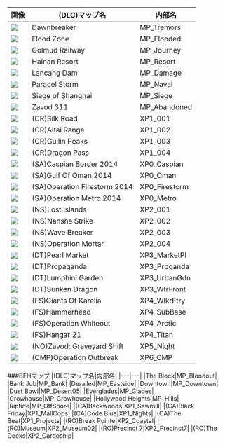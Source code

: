 |画像|(DLC)マップ名|内部名|
|---|---|---|
|![](http://eaassets-a.akamaihd.net/bl-cdn/cdnprefix/9c0b010cd947f38bf5e87df5e82af64e0ffdc12fg/public/base/bf4/map_images/62x42/mp_tremors.jpg)|Dawnbreaker|MP_Tremors|
|![](http://eaassets-a.akamaihd.net/bl-cdn/cdnprefix/9c0b010cd947f38bf5e87df5e82af64e0ffdc12fg/public/base/bf4/map_images/62x42/mp_flooded.jpg)|Flood Zone|MP_Flooded|
|![](http://eaassets-a.akamaihd.net/bl-cdn/cdnprefix/9c0b010cd947f38bf5e87df5e82af64e0ffdc12fg/public/base/bf4/map_images/62x42/mp_journey.jpg)|Golmud Railway|MP_Journey|
|![](http://eaassets-a.akamaihd.net/bl-cdn/cdnprefix/9c0b010cd947f38bf5e87df5e82af64e0ffdc12fg/public/base/bf4/map_images/62x42/mp_resort.jpg)|Hainan Resort|MP_Resort|
|![](http://eaassets-a.akamaihd.net/bl-cdn/cdnprefix/9c0b010cd947f38bf5e87df5e82af64e0ffdc12fg/public/base/bf4/map_images/62x42/mp_damage.jpg)|Lancang Dam|MP_Damage|
|![](http://eaassets-a.akamaihd.net/bl-cdn/cdnprefix/9c0b010cd947f38bf5e87df5e82af64e0ffdc12fg/public/base/bf4/map_images/62x42/mp_naval.jpg)|Paracel Storm|MP_Naval|
|![](http://eaassets-a.akamaihd.net/bl-cdn/cdnprefix/9c0b010cd947f38bf5e87df5e82af64e0ffdc12fg/public/base/bf4/map_images/62x42/mp_siege.jpg)|Siege of Shanghai|MP_Siege|
|![](http://eaassets-a.akamaihd.net/bl-cdn/cdnprefix/9c0b010cd947f38bf5e87df5e82af64e0ffdc12fg/public/base/bf4/map_images/62x42/mp_abandoned.jpg)|Zavod 311|MP_Abandoned|
|![](http://eaassets-a.akamaihd.net/bl-cdn/cdnprefix/9c0b010cd947f38bf5e87df5e82af64e0ffdc12fg/public/base/bf4/map_images/62x42/xp1_001.jpg)|(CR)Silk Road|XP1_001|
|![](http://eaassets-a.akamaihd.net/bl-cdn/cdnprefix/9c0b010cd947f38bf5e87df5e82af64e0ffdc12fg/public/base/bf4/map_images/62x42/xp1_002.jpg)|(CR)Altai Range|XP1_002|
|![](http://eaassets-a.akamaihd.net/bl-cdn/cdnprefix/9c0b010cd947f38bf5e87df5e82af64e0ffdc12fg/public/base/bf4/map_images/62x42/xp1_003.jpg)|(CR)Guilin Peaks|XP1_003|
|![](http://eaassets-a.akamaihd.net/bl-cdn/cdnprefix/9c0b010cd947f38bf5e87df5e82af64e0ffdc12fg/public/base/bf4/map_images/62x42/xp1_004.jpg)|(CR)Dragon Pass|XP1_004|
|![](http://eaassets-a.akamaihd.net/bl-cdn/cdnprefix/9c0b010cd947f38bf5e87df5e82af64e0ffdc12fg/public/base/bf4/map_images/62x42/xp0_caspian.jpg)|(SA)Caspian Border 2014|XP0_Caspian|
|![](http://eaassets-a.akamaihd.net/bl-cdn/cdnprefix/9c0b010cd947f38bf5e87df5e82af64e0ffdc12fg/public/base/bf4/map_images/62x42/xp0_oman.jpg)|(SA)Gulf Of Oman 2014|XP0_Oman|
|![](http://eaassets-a.akamaihd.net/bl-cdn/cdnprefix/9c0b010cd947f38bf5e87df5e82af64e0ffdc12fg/public/base/bf4/map_images/62x42/xp0_firestorm.jpg)|(SA)Operation Firestorm 2014|XP0_Firestorm|
|![](http://eaassets-a.akamaihd.net/bl-cdn/cdnprefix/9c0b010cd947f38bf5e87df5e82af64e0ffdc12fg/public/base/bf4/map_images/62x42/xp0_metro.jpg)|(SA)Operation Metro 2014|XP0_Metro|
|![](http://eaassets-a.akamaihd.net/bl-cdn/cdnprefix/9c0b010cd947f38bf5e87df5e82af64e0ffdc12fg/public/base/bf4/map_images/62x42/xp2_001.jpg)|(NS)Lost Islands|XP2_001|
|![](http://eaassets-a.akamaihd.net/bl-cdn/cdnprefix/9c0b010cd947f38bf5e87df5e82af64e0ffdc12fg/public/base/bf4/map_images/62x42/xp2_002.jpg)|(NS)Nansha Strike|XP2_002|
|![](http://eaassets-a.akamaihd.net/bl-cdn/cdnprefix/9c0b010cd947f38bf5e87df5e82af64e0ffdc12fg/public/base/bf4/map_images/62x42/xp2_003.jpg)|(NS)Wave Breaker|XP2_003|
|![](http://eaassets-a.akamaihd.net/bl-cdn/cdnprefix/9c0b010cd947f38bf5e87df5e82af64e0ffdc12fg/public/base/bf4/map_images/62x42/xp2_004.jpg)|(NS)Operation Mortar|XP2_004|
|![](http://eaassets-a.akamaihd.net/bl-cdn/cdnprefix/9c0b010cd947f38bf5e87df5e82af64e0ffdc12fg/public/base/bf4/map_images/62x42/xp3_marketpl.jpg)|(DT)Pearl Market|XP3_MarketPl|
|![](http://eaassets-a.akamaihd.net/bl-cdn/cdnprefix/9c0b010cd947f38bf5e87df5e82af64e0ffdc12fg/public/base/bf4/map_images/62x42/xp3_prpganda.jpg)|(DT)Propaganda|XP3_Prpganda|
|![](http://eaassets-a.akamaihd.net/bl-cdn/cdnprefix/9c0b010cd947f38bf5e87df5e82af64e0ffdc12fg/public/base/bf4/map_images/62x42/xp3_urbangdn.jpg)|(DT)Lumphini Garden|XP3_UrbanGdn|
|![](http://eaassets-a.akamaihd.net/bl-cdn/cdnprefix/9c0b010cd947f38bf5e87df5e82af64e0ffdc12fg/public/base/bf4/map_images/62x42/xp3_wtrfront.jpg)|(DT)Sunken Dragon|XP3_WtrFront|
|![](http://eaassets-a.akamaihd.net/bl-cdn/cdnprefix/9c0b010cd947f38bf5e87df5e82af64e0ffdc12fg/public/base/bf4/map_images/62x42/xp4_wlkrftry.jpg)|(FS)Giants Of Karelia|XP4_WlkrFtry|
|![](http://eaassets-a.akamaihd.net/bl-cdn/cdnprefix/9c0b010cd947f38bf5e87df5e82af64e0ffdc12fg/public/base/bf4/map_images/62x42/xp4_subbase.jpg)|(FS)Hammerhead|XP4_SubBase|
|![](http://eaassets-a.akamaihd.net/bl-cdn/cdnprefix/9c0b010cd947f38bf5e87df5e82af64e0ffdc12fg/public/base/bf4/map_images/62x42/xp4_arctic.jpg)|(FS)Operation Whiteout|XP4_Arctic|
|![](http://eaassets-a.akamaihd.net/bl-cdn/cdnprefix/9c0b010cd947f38bf5e87df5e82af64e0ffdc12fg/public/base/bf4/map_images/62x42/xp4_titan.jpg)|(FS)Hangar 21|XP4_Titan|
|![](http://eaassets-a.akamaihd.net/bl-cdn/cdnprefix/9c0b010cd947f38bf5e87df5e82af64e0ffdc12fg/public/base/bf4/map_images/62x42/xp5_night_01.jpg)|(NO)Zavod: Graveyard Shift|XP5_Night|
|![](http://eaassets-a.akamaihd.net/bl-cdn/cdnprefix/9c0b010cd947f38bf5e87df5e82af64e0ffdc12fg/public/base/bf4/map_images/62x42/xp6_cmp.jpg)|(CMP)Operation Outbreak|XP6_CMP|

###BFHマップ
|(DLC)マップ名|内部名|
|---|---|
|The Block|MP_Bloodout|
|Bank Job|MP_Bank|
|Derailed|MP_Eastside|
|Downtown|MP_Downtown|
|Dust Bowl|MP_Desert05|
|Everglades|MP_Glades|
|Growhouse|MP_Growhouse|
|Hollywood Heights|MP_Hills|
|Riptide|MP_OffShore|
|(CA)Backwoods|XP1_Sawmill|
|(CA)Black Friday|XP1_MallCops|
|(CA)Code Blue|XP1_Nights|
|(CA)The Beat|XP1_Projects|
|(RO)Break Pointe|XP2_Coastal|
|(RO)Museum|XP2_Museum02|
|(RO)Precinct 7|XP2_Precinct7|
|(RO)The Docks|XP2_Cargoship|
